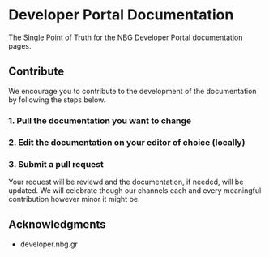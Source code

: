 # Developer Portal Documentation

The Single Point of Truth for the NBG Developer Portal documentation pages. 

## Contribute

We encourage you to contribute to the development of the documentation by following the steps below.

### 1. Pull the documentation you want to change

### 2. Edit the documentation on your editor of choice (locally)

### 3. Submit a pull request

Your request will be reviewd and the documentation, if needed, will be updated. We will celebrate though our channels each and every meaningful contribution however minor it might be.

## Acknowledgments

* developer.nbg.gr
